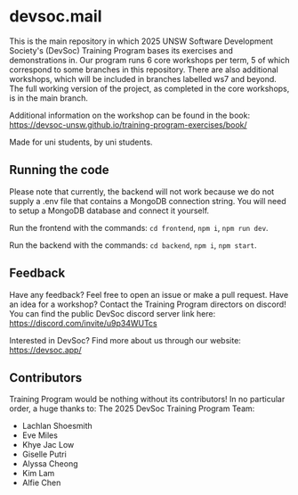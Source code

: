 # devsoc.mail

This is the main repository in which 2025 UNSW Software Development Society's (DevSoc) Training Program bases its exercises and demonstrations in. Our program runs 6 core workshops per term, 5 of which correspond to some branches in this repository. There are also additional workshops, which will be included in branches labelled ws7 and beyond. The full working version of the project, as completed in the core workshops, is in the main branch.

Additional information on the workshop can be found in the book: https://devsoc-unsw.github.io/training-program-exercises/book/

Made for uni students, by uni students.

## Running the code
Please note that currently, the backend will not work because we do not supply a .env file that contains a MongoDB connection string. You will need to setup a MongoDB database and connect it yourself.

Run the frontend with the commands: ``cd frontend``, ``npm i``, ``npm run dev``.

Run the backend with the commands: ``cd backend``, ``npm i``, ``npm start``.

## Feedback
Have any feedback? Feel free to open an issue or make a pull request. Have an idea for a workshop? Contact the Training Program directors on discord! You can find the public DevSoc discord server link here: https://discord.com/invite/u9p34WUTcs 

Interested in DevSoc? Find more about us through our website: https://devsoc.app/

## Contributors
Training Program would be nothing without its contributors! In no particular order, a huge thanks to:
  The 2025 DevSoc Training Program Team:
- Lachlan Shoesmith
- Eve Miles
- Khye Jac Low
- Giselle Putri
- Alyssa Cheong
- Kim Lam
- Alfie Chen
